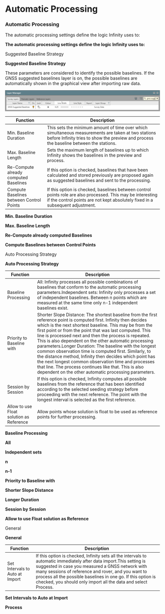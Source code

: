 # Automatic Processing

### Automatic Processing

The automatic processing settings define the logic Infinity uses to:

**The automatic processing settings define the logic Infinity uses to:**

Suggested Baseline Strategy

**Suggested Baseline Strategy**

These parameters are considered to identify the possible baselines. If the GNSS suggested baselines layer is on, the possible baselines are automatically shown in the graphical view after importing raw data.

![Image](graphics/00526234.jpg)

| Function | Description |
| --- | --- |
| Min. Baseline Duration | This sets the minimum amount of time over which simultaneous measurements are taken at two stations before Infinity tries to show the preview and process the baseline between the stations. |
| Max. Baseline Length | Sets the maximum length of baselines up to which Infinity shows the baselines in the preview and process. |
| Re-Compute already computed Baselines | If this option is checked, baselines that have been calculated and stored previously are proposed again as suggested baselines and sent to the processing. |
| Compute Baselines between Control Points | If this option is checked, baselines between control points role are also processed. This may be interesting if the control points are not kept absolutely fixed in a subsequent adjustment. |

**Min. Baseline Duration**

**Max. Baseline Length**

**Re-Compute already computed Baselines**

**Compute Baselines between Control Points**

Auto Processing Strategy

**Auto Processing Strategy**

| Function | Description |
| --- | --- |
| Baseline Processing | All: Infinity processes all possible combinations of baselines that conform to the automatic processing parameters.Independent sets: Infinity only processes a set of independent baselines. Between n points which are measured at the same time only n-1 independent baselines exist. |
| Priority to Baseline with | Shorter Slope Distance: The shortest baseline from the first reference point is computed first. Infinity then decides which is the next shortest baseline. This may be from the first point or from the point that was last computed. This line is processed next and then the process is repeated. This is also dependent on the other automatic processing parameters.Longer Duration: The baseline with the longest common observation time is computed first. Similarly, to the distance method, Infinity then decides which point has the next longest common observation time and processes that line. The process continues like that. This is also dependent on the other automatic processing parameters. |
| Session by Session | If this option is checked, Infinity computes all possible baselines from the reference that has been identified according to the selected seeding strategy before proceeding with the next reference. The point with the longest interval is selected as the first reference. |
| Allow to use Float solution as Reference | Allow points whose solution is float to be used as reference points for further processing. |

**Baseline Processing**

**All**

**Independent sets**

**n**

**n-1**

**Priority to Baseline with**

**Shorter Slope Distance**

**Longer Duration**

**Session by Session**

**Allow to use Float solution as Reference**

General

**General**

| Function | Description |
| --- | --- |
| Set Intervals to Auto at Import | If this option is checked, Infinity sets all the intervals to automatic immediately after data import.This setting is suggested in case you measured a GNSS network with many sessions of reference and rover, and you want to process all the possible baselines in one go. If this option is checked, you should only import all the data and select Process. |

**Set Intervals to Auto at Import**

**Process**

